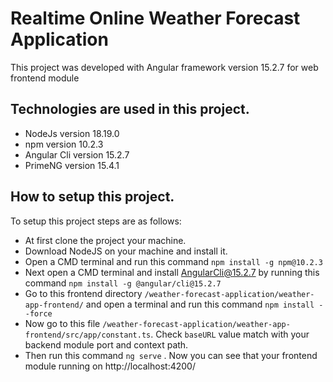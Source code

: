 # Realtime Online Weather Forecast Application

This project was developed with Angular framework version 15.2.7 for web frontend module

## Technologies are used in this project.

* NodeJs version 18.19.0
* npm version 10.2.3
* Angular Cli version 15.2.7
* PrimeNG version 15.4.1

## How to setup this project.

To setup this project steps are as follows: 

* At first clone the project your machine.
* Download NodeJS on your machine and install it.
* Open a CMD terminal and run this command `npm install -g npm@10.2.3`
* Next open a CMD terminal and install AngularCli@15.2.7 by running this command `npm install -g @angular/cli@15.2.7` 
* Go to this frontend directory `/weather-forecast-application/weather-app-frontend/` and open a terminal and run this command `npm install --force`
* Now go to this file `/weather-forecast-application/weather-app-frontend/src/app/constant.ts`. Check `baseURL` value match with your backend module port and context path.
* Then run this command `ng serve` . Now you can see that your frontend module running on http://localhost:4200/ 



